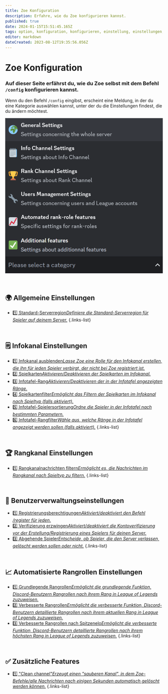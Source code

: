 ```yaml
---
title: Zoe Konfiguration
description: Erfahre, wie du Zoe konfigurieren kannst.
published: true
date: 2024-01-15T15:51:45.165Z
tags: option, konfiguration, konfigurieren, einstellung, einstellungen, optionen
editor: markdown
dateCreated: 2023-08-12T19:35:56.056Z
---
```


# Zoe Konfiguration
### Auf dieser Seite erfährst du, wie du Zoe selbst mit dem Befehl `/config` konfigurieren kannst.

Wenn du den Befehl `/config` eingibst, erscheint eine Meldung, in der du eine Kategorie auswählen kannst, unter der du die Einstellungen findest, die du ändern möchtest.

![](/configuration_choices.png)

<br>

## 🌍 Allgemeine Einstellungen
-  [1️⃣ Standard-Serverregion*Definiere die Standard-Serverregion für Spieler auf deinem Server.*](/en/Zoe-Configuration/General/Serverregion)
{.links-list}

<br>

## 🗒️ Infokanal Einstellungen
-  [1️⃣ Infokanal ausblenden*Lasse Zoe eine Rolle für den Infokanal erstellen, die ihn für jeden Spieler verbirgt, der nicht bei Zoe registriert ist.*](/en/Zoe-Configuration/Infochannel/Hide-Infochannel)
-  [2️⃣ Spielkarten*Aktivieren/Deaktivieren der Spielkarten im Infokanal.*](/en/Zoe-Configuration/Infochannel/Gamecards/)
-  [3️⃣ Infotafel-Rang*Aktivieren/Deaktivieren der in der Infotafel angezeigten Ränge.*](/en/Zoe-Configuration/Infochannel/Infochannel-Ranks)
-  [4️⃣ Spielkartenfilter*Ermöglicht das Filtern der Spielkarten im Infokanal nach Spieltyp (falls aktiviert).*](/en/Zoe-Configuration/Infochannel/Gamecard-Filter)
-  [5️⃣ Infotafel-Spielersortierung*Ordne die Spieler in der Infotafel nach bestimmten Parametern.*](/en/Zoe-Configuration/Infochannel/Infochannel-Order)
-  [6️⃣ Infotafel-Rangfilter*Wähle aus, welche Ränge in der Infotafel angezeigt werden sollen (falls aktiviert).*](/en/Zoe-Configuration/Infochannel/Infochannel-Rankfilter)
{.links-list}

<br>

## 🏆 Rangkanal Einstellungen
-  [1️⃣ Rangkanalnachrichten filtern*Ermöglicht es, die Nachrichten im Rangkanal nach Spieltyp zu filtern.*](/en/Zoe-Configuration/Rankchannel/Rankchannel-Filter)
{.links-list}

<br>

## 🔧 Benutzerverwaltungseinstellungen
-  [1️⃣ Registrierungsberechtigungen*Aktiviert/deaktiviert den Befehl /register für jeden.*](/en/Zoe-Configuration/Usermanagment/Register)
-  [2️⃣ Verifizierung erzwingen*Aktiviert/deaktiviert die Kontoverifizierung vor der Erstellung/Registrierung eines Spielers für deinen Server.*](/en/Zoe-Configuration/Usermanagment/Verification)
-  [3️⃣ Abgehende Spieler*Entscheide, ob Spieler, die den Server verlassen, gelöscht werden sollen oder nicht.*](/en/Zoe-Configuration/Usermanagment/Delete-Leavers)
{.links-list}

<br>

## 📈 Automatisierte Rangrollen Einstellungen
-  [1️⃣ Grundlegende Rangrollen*Ermöglicht die grundlegende Funktion, Discord-Benutzern Rangrollen nach ihrem Rang in League of Legends zuzuweisen.*](/en/features/rankroles)
-  [2️⃣ Verbesserte Rangrollen*Ermöglicht die verbesserte Funktion, Discord-Benutzern detaillierte Rangrollen nach ihrem aktuellen Rang in League of Legends zuzuweisen.*](/en/features/rankroles)
-  [3️⃣ Verbesserte Rangrollen nach Spitzenelo*Ermöglicht die verbesserte Funktion, Discord-Benutzern detaillierte Rangrollen nach ihrem höchsten Rang in League of Legends zuzuweisen.*](/en/features/rankroles)
{.links-list}

<br>

## ✅ Zusätzliche Features
-  [1️⃣ "Clean channel"*Erzeugt einen "sauberen Kanal", in dem Zoe-Befehle/alle Nachrichten nach einigen Sekunden automatisch gelöscht werden können.*](/en/Zoe-Configuration/Additional/Cleanchannel)
{.links-list}

<br>
